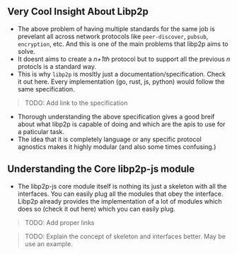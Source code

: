 ## Very Cool Insight About Libp2p
* The above problem of having multiple standards for the same job is prevelant all across network protocols like `peer-discover`, `pubsub`, `encryption`, etc. And this is one of the main problems that libp2p aims to solve. 
* It doesnt aims to create a *n+1th* protocol but to support all the previous *n* protocls is a standard way.
* This is why `libp2p` is mosltly just a documentation/specification. Check it out here. Every implementation (go, rust, js, python) would follow the same specification. 
>TODO: Add link to the specification
* Thorough understanding the above specification gives a good breif about what libp2p is capable of doing and which are the apis to use for a paticular task. 
* The idea that it is completely language or any specific protocol agnostics makes it highly modular (and also some times confusing.)

## Understanding the Core libp2p-js module
* The libp2p-js core module itself is nothing its just a skeleton with all the interfaces. You can easily plug all the modules that obey the interface. Libp2p already provides the implementation of a lot of modules which does so (check it out here) which you can easily plug.
>TODO: Add proper links

>TODO: Explain the concept of skeleton and interfaces better. May be use an example.